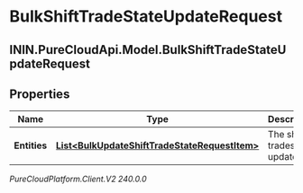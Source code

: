 # BulkShiftTradeStateUpdateRequest

## ININ.PureCloudApi.Model.BulkShiftTradeStateUpdateRequest

## Properties

|Name | Type | Description | Notes|
|------------ | ------------- | ------------- | -------------|
| **Entities** | [**List&lt;BulkUpdateShiftTradeStateRequestItem&gt;**](BulkUpdateShiftTradeStateRequestItem) | The shift trades to update | |



_PureCloudPlatform.Client.V2 240.0.0_
